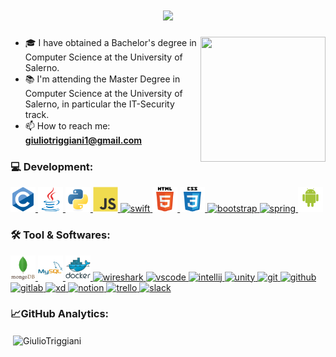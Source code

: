 <!-- <h1 align = "center"> Hi 👋, I'm Giulio Triggiani </h1> -->
<h1 align = "center">
  <a href="https://github.com/DenverCoder1/readme-typing-svg">
    <img src="https://readme-typing-svg.demolab.com/?lines=Hi,+There!+👋;I'm+Giulio+Triggiani....;Nice+to+meet+you!&font=Fira+Code&center=true&width=440&height=45&color=9831F7&vCenter=true&pause=1000&size=22">
  </a>
</h1>

<a href="#"><img align="right" src="https://github.com/blackcater/blackcater/raw/main/images/banner.gif" width="200 " height="200" /></a>

- 🎓 I have obtained a Bachelor's degree in Computer Science at the University of Salerno.
- 📚 I'm attending the Master Degree in Computer Science at the University of Salerno, in particular the IT-Security track.
- 📫 How to reach me: **giuliotriggiani1@gmail.com**
<!--
- 🌐 See more on my <a href="website" target="_blank">website</a>
-->

<h3 align="left">💻 Development:</h3>
<p align="left">
  <a href="https://www.cprogramming.com/" target="_blank" rel="noreferrer">
    <img
      src="https://raw.githubusercontent.com/devicons/devicon/master/icons/c/c-original.svg"
      alt="c"
      width="40"
      height="40"
    />
  </a>
  
  <a href="https://www.java.com" target="_blank" rel="noreferrer">
    <img
      src="https://raw.githubusercontent.com/devicons/devicon/master/icons/java/java-original.svg"
      alt="java"
      width="40"
      height="40"
    />
  </a>
  
  <a href="https://www.python.org" target="_blank" rel="noreferrer">
    <img
      src="https://raw.githubusercontent.com/devicons/devicon/master/icons/python/python-original.svg"
      alt="python"
      width="40"
      height="40"
    />
  </a>
  
  <a href="https://developer.mozilla.org/en-US/docs/Web/JavaScript" target="_blank" rel="noreferrer">
    <img
      src="https://raw.githubusercontent.com/devicons/devicon/master/icons/javascript/javascript-original.svg"
      alt="javascript"
      width="40"
      height="40"
    />
  </a>
  
  <a href="https://www.apple.com/it/swift/">
    <img
      src="https://www.vectorlogo.zone/logos/swift/swift-icon.svg"
      alt="swift"
      width="40"
      height="40"
    />
  </a>
  
  <a href="https://www.w3.org/html/" target="_blank" rel="noreferrer">
    <img
      src="https://raw.githubusercontent.com/devicons/devicon/master/icons/html5/html5-original-wordmark.svg"
      alt="html5"
      width="40"
      height="40"
    />
  </a>
  
  <a href="https://www.w3schools.com/css/" target="_blank" rel="noreferrer">
    <img
      src="https://raw.githubusercontent.com/devicons/devicon/master/icons/css3/css3-original-wordmark.svg"
      alt="css3"
      width="40"
      height="40"
    />
  </a>
  
  <a href="https://getbootstrap.com/">
    <img
      src="https://upload.vectorlogo.zone/logos/getbootstrap/images/987f8f6c-263a-47b1-a85d-853cfca215d9.svg"
      alt="bootstrap"
      width="40"
      height="40"
    />
  </a>

  <a href="https://spring.io/" target="_blank" rel="noreferrer">
    <img
      src="https://www.vectorlogo.zone/logos/springio/springio-icon.svg"
      alt="spring"
      width="40"
      height="40"
    />
  </a>
  
  <a href="https://developer.android.com" target="_blank" rel="noreferrer">
    <img
      src="https://raw.githubusercontent.com/devicons/devicon/master/icons/android/android-original-wordmark.svg"
      alt="android"
      width="40"
      height="40"
    />
  </a>
</p>

<h3 align = "left">🛠 Tool & Softwares:</h3>
<p align = "left">
  <a href="https://www.mongodb.com/" target="_blank" rel="noreferrer">
    <img
      src="https://raw.githubusercontent.com/devicons/devicon/master/icons/mongodb/mongodb-original-wordmark.svg"
      alt="mongodb"
      width="40"
      height="40"
    />
  </a>
  
  <a href="https://www.mysql.com/" target="_blank" rel="noreferrer">
    <img
      src="https://raw.githubusercontent.com/devicons/devicon/master/icons/mysql/mysql-original-wordmark.svg"
      alt="mysql"
      width="40"
      height="40"
    />
  </a>
  
  <a href="https://www.docker.com/" target="_blank" rel="noreferrer">
    <img
      src="https://raw.githubusercontent.com/devicons/devicon/master/icons/docker/docker-original-wordmark.svg"
      alt="docker"
      width="40"
      height="40"
    />
  </a>
  
   <a href="https://www.wireshark.org/download.html">
    <img
      src="https://www.vectorlogo.zone/logos/wireshark/wireshark-icon.svg"
      alt="wireshark"
      width="40"
      height="40"
    />
  </a>
  
  <a href="https://code.visualstudio.com/">
    <img
      src="https://upload.vectorlogo.zone/logos/visualstudio_code/images/a4381320-f83c-4a29-9db3-b241c1d096b1.svg"
      alt="vscode"
      width="40"
      height="40"
    />
  </a>
  
  <a href="https://www.jetbrains.com/idea/">
    <img
      src="https://img.icons8.com/color/512/intellij-idea.svg"
      alt="intellij"
      width="40"
      height="40"
    />
  </a>
  
  <a href="https://unity.com/" target="_blank" rel="noreferrer">
    <img
      src="https://preview.redd.it/tu3gt6ysfxq71.png?auto=webp&s=10ab55d9dc09e7ed6ea59bd5916800a5272d5969"
      alt="unity"
      width="40"
      height="40"
    />
  </a>
  
  <a href="https://git-scm.com/" target="_blank" rel="noreferrer">
    <img
      src="https://www.vectorlogo.zone/logos/git-scm/git-scm-icon.svg"
      alt="git"
      width="40"
      height="40"
    />
  </a>
  
  <a href="https://github.com/">
    <img
      src="https://www.vectorlogo.zone/logos/github/github-tile.svg"
      alt="github"
      width="40"
      height="40"
    />
  </a>
  
  <a href="https://about.gitlab.com/">
    <img
      src="https://www.vectorlogo.zone/logos/gitlab/gitlab-icon.svg"
      alt="gitlab"
      width="40"
      height="40"
    />
  </a>
  
  <a href="https://www.adobe.com/products/xd.html" target="_blank" rel="noreferrer">
    <img
      src="https://cdn.worldvectorlogo.com/logos/adobe-xd.svg"
      alt="xd"
      width="40"
      height="40"
    />
  </a>
  
  <a href="https://www.notion.so/">
    <img
      src="https://img.icons8.com/color/512/notion.png"
      alt="notion"
      width="40"
      height="40"
    />
  </a>
  
  <a href="https://trello.com/">
    <img
      src="https://www.vectorlogo.zone/logos/trello/trello-icon.svg"
      alt="trello"
      width="40"
      height="40"
    />
  </a>
  
  <a href="https://slack.com/intl/it-it">
    <img
      src="https://www.vectorlogo.zone/logos/slack/slack-icon.svg"
      alt="slack"
      width="40"
      height="40"
    />
  </a>
</p>

<!-- Aggiunto sigma-five per fix errore -->
<h3 align = "left">📈GitHub Analytics:</h3>
<p>
  &nbsp;<img
    align="center"
    src="https://github-readme-stats-sigma-five.vercel.app/api?username=GiulioTriggiani&show_icons=true&locale=en"
    alt="GiulioTriggiani"
  />
</p>

<!--
<h3 align = "left">Connect with me:</h3>
<p align="left">
  <a href="link" target="blank">
    <img
      align="center"
      src="https://raw.githubusercontent.com/rahuldkjain/github-profile-readme-generator/master/src/images/icons/Social/linked-in-alt.svg"
      alt="giulio-triggiani"
      height="30"
      width="40"
    /></a>
</p>
-->
